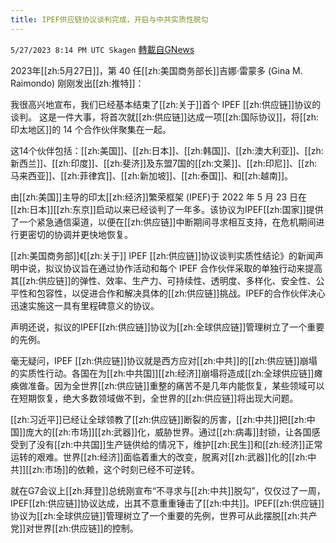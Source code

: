```yaml
---
title: IPEF供应链协议谈判完成，开启与中共实质性脱勾
---
```

`5/27/2023 8:14 PM UTC Skagen` [轉載自GNews](https://gnews.org/articles/1336213)

2023年[[zh:5月27日]]，第 40 任[[zh:美国商务部长]]吉娜·雷蒙多 (Gina M. Raimondo) 刚刚发出[[zh:推特]]： 

我很高兴地宣布，我们已经基本结束了[[zh:关于]]首个 IPEF [[zh:供应链]]协议的谈判。 这是一件大事，将首次就[[zh:供应链]]达成一项[[zh:国际协议]]，将[[zh:印太地区]]的 14 个合作伙伴聚集在一起。

这14个伙伴包括：[[zh:美国]]、[[zh:日本]]、[[zh:韩国]]、[[zh:澳大利亚]]、[[zh:新西兰]]、[[zh:印度]]、[[zh:斐济]]及东盟7国的[[zh:文莱]]、[[zh:印尼]]、[[zh:马来西亚]]、[[zh:菲律宾]]、[[zh:新加坡]]、[[zh:泰国]]、和[[zh:越南]]。

由[[zh:美国]]主导的印太[[zh:经济]]繁荣框架 (IPEF)于 2022 年 5 月 23 日在[[zh:日本]][[zh:东京]]启动以来已经谈判了一年多。该协议为IPEF[[zh:国家]]提供了一个紧急通信渠道，以便在[[zh:供应链]]中断期间寻求相互支持，在危机期间进行更密切的协调并更快地恢复。

[[zh:美国商务部]]《[[zh:关于]] IPEF [[zh:供应链]]协议谈判实质性结论》的新闻声明中说，拟议协议旨在通过协作活动和每个 IPEF 合作伙伴采取的单独行动来提高其[[zh:供应链]]的弹性、效率、生产力、可持续性、透明度、多样化、安全性、公平性和包容性，以促进合作和解决具体的[[zh:供应链]]挑战。IPEF的合作伙伴决心迅速实施这一具有里程碑意义的协议。

声明还说，拟议的IPEF[[zh:供应链]]协议为[[zh:全球供应链]]管理树立了一个重要的先例。

毫无疑问，IPEF [[zh:供应链]]协议就是西方应对[[zh:中共]]的[[zh:供应链]]崩塌的实质性行动。各国在为[[zh:中共国]][[zh:经济]]崩塌将造成[[zh:全球供应链]]瘫痪做准备。因为全世界[[zh:供应链]]重整的痛苦不是几年内能恢复，某些领域可以在短期恢复，绝大多数领域做不到，全世界的[[zh:供应链]]将出现大问题。

[[zh:习近平]]已经让全球领教了[[zh:供应链]]断裂的厉害，[[zh:中共]]把[[zh:中国]]庞大的[[zh:市场]][[zh:武器]]化，威胁世界。通过[[zh:病毒]]封锁，让各国感受到了没有[[zh:中共国]]生产链供给的情况下，维护[[zh:民生]]和[[zh:经济]]正常运转的艰难。世界[[zh:经济]]面临着重大的改变，脱离对[[zh:武器]]化的[[zh:中共]][[zh:市场]]的依赖，这个时刻已经不可逆转。

就在G7会议上[[zh:拜登]]总统刚宣布“不寻求与[[zh:中共]]脱勾”，仅仅过了一周，IPEF[[zh:供应链]]协议达成，出其不意重重锤击了[[zh:中共]]。IPEF[[zh:供应链]]协议为[[zh:全球供应链]]管理树立了一个重要的先例，世界可从此摆脱[[zh:共产党]]对世界[[zh:供应链]]的控制。



